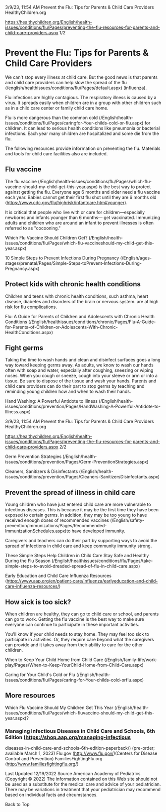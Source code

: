 3/9/23, 11:54 AM Prevent the Flu: Tips for Parents & Child Care Providers HealthyChildren.org 

https://healthychildren.org/English/health-issues/conditions/flu/Pages/preventing-the-flu-resources-for-parents-and-child-care-providers.aspx 1/2 

# Prevent the Flu: Tips for Parents & Child Care Providers 

 We can't stop every illness at child care. But the good news is that parents and child care providers can help slow the spread of the flu (/english/healthissues/conditions/flu/Pages/default.aspx) (influenza). 

 Flu infections are highly contagious. The respiratory illness is caused by a virus. It spreads easily when children are in a group with other children such as in a child care center or family child care home. 

 Flu is more dangerous than the common cold (/English/health-issues/conditions/flu/Pages/caringfor-Your-childs-cold-or-flu.aspx) for children. It can lead to serious health conditions like pneumonia or bacterial infections. Each year many children are hospitalized and some die from the flu. 

 The following resources provide information on preventing the flu. Materials and tools for child care facilities also are included. 

## Flu vaccine 

 The flu vaccine (/English/health-issues/conditions/flu/Pages/which-flu-vaccine-should-my-child-get-this-year.aspx) is the best way to protect against getting the flu. Everyone age 6 months and older need a flu vaccine each year. Babies cannot get their first flu shot until they are 6 months old (https://www.cdc.gov/flu/highrisk/infantcare.htm#younger). 

 It is critical that people who live with or care for children—especially newborns and infants younger than 6 months— get vaccinated. Immunizing adults and children who are around an infant to prevent illnesses is often referred to as "cocooning." 

 Which Flu Vaccine Should Children Get? (/English/health-issues/conditions/flu/Pages/which-flu-vaccineshould-my-child-get-this-year.aspx) 

 10 Simple Steps to Prevent Infections During Pregnancy (/English/ages-stages/prenatal/Pages/Simple-Steps-toPrevent-Infections-During-Pregnancy.aspx) 

## Protect kids with chronic health conditions 

 Children and teens with chronic health conditions, such asthma, heart disease, diabetes and disorders of the brain or nervous system. are at high risk for flu complications. 

 Flu: A Guide for Parents of Children and Adolescents with Chronic Health Conditions (/English/healthissues/conditions/chronic/Pages/Flu-A-Guide-for-Parents-of-Children-or-Adolescents-With-Chronic-HealthConditions.aspx) 

## Fight germs 

 Taking the time to wash hands and clean and disinfect surfaces goes a long way toward keeping germs away. As adults, we know to wash our hands often with soap and water, especially after coughing, sneezing or wiping noses. When you cough or sneeze, cough into your sleeve or arm or into a tissue. Be sure to dispose of the tissue and wash your hands. Parents and child care providers can do their part to stop germs by teaching and reminding young children how and when to wash their hands. 

 Hand Washing: A Powerful Antidote to Illness (/English/health-issues/conditions/prevention/Pages/HandWashing-A-Powerful-Antidote-to-Illness.aspx) 


3/9/23, 11:54 AM Prevent the Flu: Tips for Parents & Child Care Providers HealthyChildren.org 

https://healthychildren.org/English/health-issues/conditions/flu/Pages/preventing-the-flu-resources-for-parents-and-child-care-providers.aspx 2/2 

 Germ Prevention Strategies (/English/health-issues/conditions/prevention/Pages/Germ-PreventionStrategies.aspx) 

 Cleaners, Sanitizers & Disinfectants (/English/health-issues/conditions/prevention/Pages/Cleaners-SanitizersDisinfectants.aspx) 

## Prevent the spread of illness in child care 

 Young children who have just entered child care are more vulnerable to infectious diseases. This is because it may be the first time they have been exposed to certain germs. In addition, they may be too young to have received enough doses of recommended vaccines (/English/safety-prevention/immunizations/Pages/Recommended-ImmunizationSchedules.aspx)to have developed immunity. 

 Caregivers and teachers can do their part by supporting ways to avoid the spread of infections in child care and keep community immunity strong. 

 These Simple Steps Help Children in Child Care Stay Safe and Healthy During the Flu Season (/English/healthissues/conditions/flu/Pages/take-simple-steps-to-avoid-dreaded-spread-of-flu-in-child-care.aspx) 

 Early Education and Child Care Influenza Resources (https://www.aap.org/en/patient-care/influenza/earlyeducation-and-child-care-influenza-resources/) 

## How sick is too sick? 

 When children are healthy, they can go to child care or school, and parents can go to work. Getting the flu vaccine is the best way to make sure everyone can continue to participate in these important activities. 

 You'll know if your child needs to stay home. They may feel too sick to participate in activities. Or, they require care beyond what the caregivers can provide and it takes away from their ability to care for the other children. 

 When to Keep Your Child Home from Child Care (/English/family-life/work-play/Pages/When-to-Keep-YourChild-Home-from-Child-Care.aspx) 

 Caring for Your Child's Cold or Flu (/English/health-issues/conditions/flu/Pages/caring-for-Your-childs-cold-orflu.aspx) 

## More resources 

 Which Flu Vaccine Should My Children Get This Year (/English/health-issues/conditions/flu/Pages/which-fluvaccine-should-my-child-get-this-year.aspx)? 

### Managing Infectious Diseases in Child Care and Schools, 6th Edition (https://shop.aap.org/managing-infectious

 diseases-in-child-care-and-schools-6th-edition-paperback/) (pre-order; available March 1, 2023) Flu.gov (http://www.flu.gov/)(Centers for Disease Control and Prevention) FamiliesFightingFlu.org (http://www.familiesfightingflu.org/) 

 Last Updated 12/19/2022 Source American Academy of Pediatrics (Copyright © 2022) The information contained on this Web site should not be used as a substitute for the medical care and advice of your pediatrician. There may be variations in treatment that your pediatrician may recommend based on individual facts and circumstances. 

 Back to Top 


